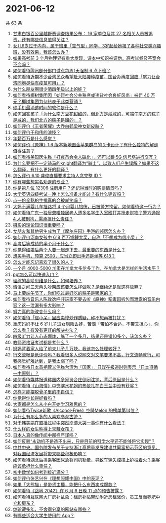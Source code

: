 # 2021-06-12

共 63 条

<!-- BEGIN -->
<!-- 最后更新时间 Sat Jun 12 2021 04:01:30 GMT+0800 (China Standard Time) -->

1. [甘肃白银百公里越野赛调查结果公布： 16 家单位及其 27
   名相关人员被追责，还有哪些信息值得关注？](https://www.zhihu.com/question/464487115)
2. [女儿6岁过于内向，属于班里「空气型」同学，3岁起给她报了各种社交类兴趣班，没有效果，我该怎么办？](https://www.zhihu.com/question/464021053)
3. [如果高考前 3
   个月物理界有重大发现，课本中知识被证伪，高考试卷及答案会不变吗？](https://www.zhihu.com/question/463553981)
4. [如何看待腾讯部分部门试点每周1天强制 6 点下班？](https://www.zhihu.com/question/464450515)
5. [如何看待近期不少台湾民众希望赴大陆接种疫苗，国台办再度回应「努力让台湾同胞尽快有疫苗可用」？](https://www.zhihu.com/question/464418798)
6. [为什么朋友圈很少晒四年级以上的娃？](https://www.zhihu.com/question/462953490)
7. [如何看待椰树集团因「妨碍社会公共秩序或违背社会良好风尚」被罚 40
   万元？椰树集团为何热衷于此类营销？](https://www.zhihu.com/question/464473879)
8. [你手机最消遣时间的软件是什么？](https://www.zhihu.com/question/355195888)
9. [如何回答孩子「为什么南方豆花甜甜的，但北方是咸咸的，可端午南方的粽子是咸的，我们北方的粽子是甜的」？](https://www.zhihu.com/question/463726781)
10. [如何评价《王者荣耀》大乔白鹤梁神女新皮肤？](https://www.zhihu.com/question/464267687)
11. [如何评价于和伟的演技？](https://www.zhihu.com/question/48335002)
12. [年薪百万是什么感觉？](https://www.zhihu.com/question/394637216)
13. [如何评价《原神》1.6
    版本新地图金苹果群岛的关卡设计？有什么独特的解谜值得注意？](https://www.zhihu.com/question/464407978)
14. [如何看待美国医生称「打疫苗会令人磁化」，还可以跟 5G
    信号塔进行交互？](https://www.zhihu.com/question/464299413)
15. [为什么要把不一定骑马的knight翻译为“骑士”，以致人们产生误解？如果不这么翻译，有什么更好的翻译？](https://www.zhihu.com/question/454202202)
16. [怎么评价 6.10 龚俊直播要求主持人念完整 ID？](https://www.zhihu.com/question/464365051)
17. [你有哪些想实名劝退的专业？](https://www.zhihu.com/question/463744125)
18. [你是第几位 12306 注册用户？还记得当时的购票情景吗？](https://www.zhihu.com/question/464291082)
19. [大学英语四级考试一晚上怎么准备才能过？有什么建议吗？](https://www.zhihu.com/question/360759673)
20. [点一份全熟的牛排真的会被嘲笑吗？](https://www.zhihu.com/question/58762730)
21. [大妈不满婴儿车挡路将 4
    个月婴儿掐伤，已被警方拘留，如何看待这一行为？](https://www.zhihu.com/question/464404071)
22. [如何看待广东一独居聋哑独居老人遭多名学生入室殴打并抢走财物？警方通报 4
    人被刑拘，需承担什么责任？](https://www.zhihu.com/question/464245440)
23. [摄影的理论知识很重要吗？](https://www.zhihu.com/question/440382270)
24. [女朋友和其他男生成为了《摩尔庄园》手游的邻居怎么办？](https://www.zhihu.com/question/463203335)
25. [如何评价河南女孩中 618
    百万锦鲤大奖，自称「不想成为信小呆」？](https://www.zhihu.com/question/464239351)
26. [高考后等成绩的半个月干什么？](https://www.zhihu.com/question/463996138)
27. [你觉得结婚后两个人要一起走下去，最重要的东西是什么？](https://www.zhihu.com/question/462707693)
28. [想买手机，预算 2500，应当立即出手还是坐等 618？](https://www.zhihu.com/question/449010803)
29. [怎么才能忘记喜欢了很久的人？](https://www.zhihu.com/question/456682944)
30. [一个月 4000-5000
    加币在加拿大多伦多工作，在加拿大是怎样的生活水平？](https://www.zhihu.com/question/307481892)
31. [ppt怎么可以快速入门？](https://www.zhihu.com/question/344423145)
32. [理综的高阶思维是什么，如何培养？](https://www.zhihu.com/question/287426676)
33. [情侣之间三天两头吵架应该要怎么样做呢？是继续还是就这样放弃？](https://www.zhihu.com/question/306964200)
34. [马上要端午节了，你们吃过最好吃的粽子是哪家的？](https://www.zhihu.com/question/463583026)
35. [如何看待音乐人陈致逸呼吁玩家不要去听《原神》稻妻因拆包而泄露的音乐内容？这一泄漏有多大影响？](https://www.zhihu.com/question/464281976)
36. [努力真的能改变什么吗？](https://www.zhihu.com/question/463071441)
37. [如何看待「信小呆」回应卖惨炒作质疑，称不想再被打扰？](https://www.zhihu.com/question/463236322)
38. [重庆妈妈不让 6
    岁儿子进女厕险丢娃，苦恼「带怕不合适，不带又担心」，你怎么看？有没有更好的解决办法？](https://www.zhihu.com/question/463835106)
39. [四级听力让人心态爆炸，练了一个多月，结果还是错10多个，该怎么办？](https://www.zhihu.com/question/433197471)
40. [教师资格证考试都是考什么？](https://www.zhihu.com/question/314936018)
41. [妈妈背着家人给了前夫儿子几万块，我该怎么处理较好？](https://www.zhihu.com/question/463949860)
42. [行文流畅是低评价吗？我看很多人说网文对文笔要求不高，行文流畅就行，可我感觉好难达到，是我太弱了吗？](https://www.zhihu.com/question/463769238)
43. [如何看待日本首相菅义伟称台湾为「国家」，日媒在报道时则表示「日本遵循一中原则」？](https://www.zhihu.com/question/464290695)
44. [如何看待媒体报道称国内多家贤合庄倒闭注销，背后原因是什么？](https://www.zhihu.com/question/464128187)
45. [如何看待《山海情》中饰演水花姐的热依扎在白玉兰中没有获奖？](https://www.zhihu.com/question/464344108)
46. [怎样才能摆脱骨子里的不自信？](https://www.zhihu.com/question/327333707)
47. [你觉得你长得好看吗？](https://www.zhihu.com/question/429414606)
48. [大家都是怎么从小白开始学习雅思的？](https://www.zhihu.com/question/288558270)
49. [如何看待Twice新歌《Alcohol-Free》空降Melon
    的榜单第14位？](https://www.zhihu.com/question/464114702)
50. [为什么有那么多的人喜欢参观古迹？](https://www.zhihu.com/question/290915559)
51. [对于韩美娟在直播过程中突然崩溃大哭一事你有什么看法？](https://www.zhihu.com/question/463914779)
52. [什么样的女生称得上宝藏女孩？](https://www.zhihu.com/question/315331056)
53. [日本人真的像传闻中那样严谨吗？](https://www.zhihu.com/question/20347612)
54. [如何反驳“永动机不是造不出来，只是目前的科学水平还不能够将它实现”？](https://www.zhihu.com/question/459256609)
55. [中共中央、国务院发布关于支持浙江高质量发展建设共同富裕示范区的意见，对我国经济发展将带来哪些积极影响？](https://www.zhihu.com/question/464319522)
56. [如何看待湖北后排乘客因尿急将司机勒晕，导致车辆失控撞上护栏着火？乘客应该承担什么责任？](https://www.zhihu.com/question/463527409)
57. [初中数学如何考到接近满分？](https://www.zhihu.com/question/268169984)
58. [如何评价张艺兴在《理想照耀中国》中的表现？](https://www.zhihu.com/question/464195351)
59. [如果「大熊猫」是带货主播，能把什么东西卖成爆款？](https://www.zhihu.com/question/464055248)
60. [如何看待《战地 2042》在 6 月 9 日晚 11
    点的预告披露？](https://www.zhihu.com/question/464165512)
61. [如何看待互联网大厂房补乱象：租房补贴带动附近房租涨价，员工反而养肥中介和房东？](https://www.zhihu.com/question/464358170)
62. [你珍藏多年，不舍得分享的网站有哪些？](https://www.zhihu.com/question/387667065)
63. [有哪些适合大学生使用的 App？](https://www.zhihu.com/question/21482079)

<!-- END -->
